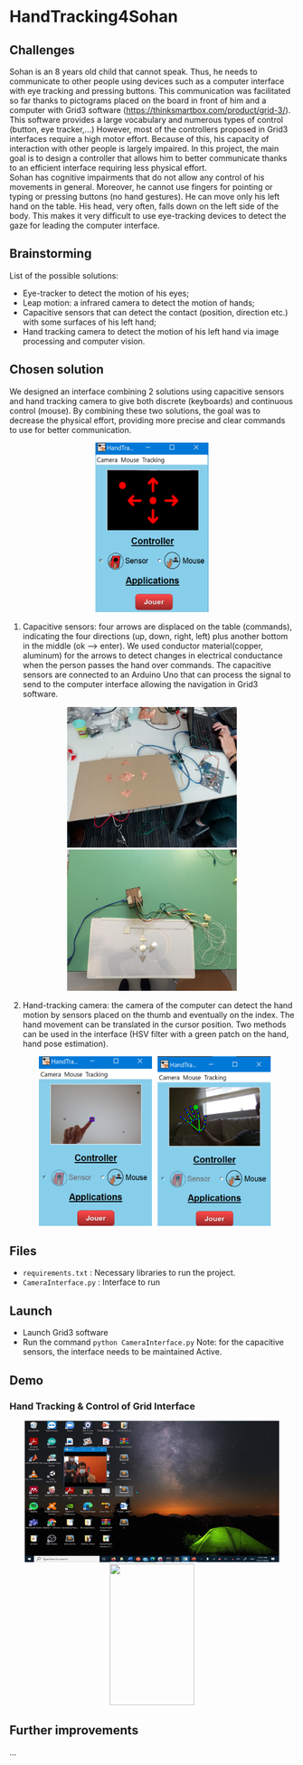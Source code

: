 # HandTracking4Sohan

## Challenges 

Sohan is an 8 years old child that cannot speak. Thus, he needs to communicate to other people using devices such as a computer interface with eye tracking and pressing buttons. This communication was facilitated so far thanks to pictograms placed on the board in front of him and a computer with Grid3 software (https://thinksmartbox.com/product/grid-3/). This software provides a large vocabulary and numerous types of control (button, eye tracker,...)
However, most of the controllers proposed in Grid3 interfaces require a high motor effort. Because of this, his capacity of interaction with other people is largely impaired. In this project, the main goal is to design a controller that allows him to better communicate thanks to an efficient interface requiring less physical effort.  
Sohan has cognitive impairments that do not allow any control of his movements in general. Moreover, he cannot use fingers for pointing or typing or pressing buttons (no hand gestures). He can move only his left hand on the table. His head, very often, falls down on the left side of the body. This makes it very difficult to use eye-tracking devices to detect the gaze for leading the computer interface. 

## Brainstorming
List of the possible solutions: 
* Eye-tracker to detect the motion of his eyes; 
* Leap motion: a infrared camera to detect the motion of hands; 
* Capacitive sensors that can detect the contact (position, direction etc.) with some surfaces  of his left hand; 
* Hand tracking camera to detect the motion of his left hand via image processing and computer vision.   

## Chosen solution
We designed an interface combining 2 solutions using capacitive sensors and hand tracking camera to give both discrete (keyboards) and continuous control (mouse). 
By combining these two solutions, the goal was to decrease the physical effort, providing more precise and clear commands to use for better communication. 

<p align="center"><img src="Media/interface_sensor.png" alt="drawing" width="200"  height="300"><p align="center">

1. Capacitive sensors: four arrows are displaced on the table (commands), indicating the four directions (up, down, right, left) plus another bottom in the middle (ok --> enter). We used conductor material(copper, aluminum) for the arrows to detect changes in electrical conductance when the person passes the hand over commands. The capacitive sensors are connected to an Arduino Uno that can process the signal to send to the computer interface allowing the navigation in Grid3 software. 

<p align="center"><img src="Media/board_v0.PNG" width="300" height="250" hspace="10"><img src="Media/board_sensors_2.jpeg" width="300" height="250"><p align="center">

2. Hand-tracking camera: the camera of the computer can detect the hand motion by sensors placed on the thumb and eventually on the index. The hand movement can be translated in the cursor position. Two methods can be used in the interface (HSV filter with a green patch on the hand, hand pose estimation). 

<p align="center"><img src="Media/interface_hsv_filter.png" alt="drawing" width="200"  height="300" hspace="10"><img src="Media/interface_handpose.png" width="200" height="300"><p align="center">

## Files 
 - ```requirements.txt``` : Necessary libraries to run the project. 
 - ```CameraInterface.py``` : Interface to run 

 ## Launch
 
- Launch Grid3 software
- Run the command ```python CameraInterface.py```
Note: for the capacitive sensors, the interface needs to be maintained Active. 

## Demo
### Hand Tracking & Control of Grid Interface
<p align="center"><img src="Media/Mouse_HandTracker.gif" width="450" height="250"/><img src="Media/Grip3_handtracker.gif" width="150" height="250"/><p align="center">

## Further improvements
...
